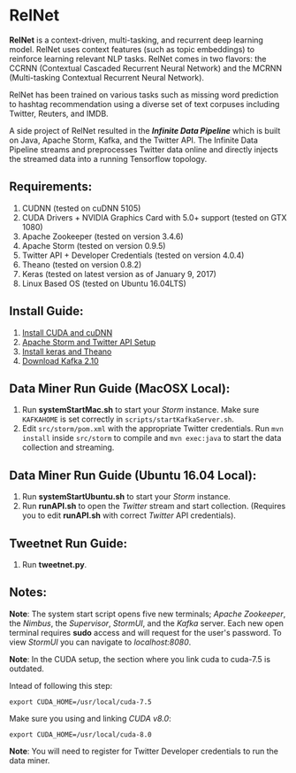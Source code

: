 # RelNet
**RelNet** is a context-driven, multi-tasking, and recurrent deep learning model. RelNet uses context features (such as topic embeddings) to reinforce learning relevant NLP tasks. RelNet comes in two flavors: the CCRNN (Contextual Cascaded Recurrent Neural Network) and the MCRNN (Multi-tasking Contextual Recurrent Neural Network). 

RelNet has been trained on various tasks such as missing word prediction to hashtag recommendation using a diverse set of text corpuses including Twitter, Reuters, and IMDB.

A side project of RelNet resulted in the ***Infinite Data Pipeline*** which is built on Java, Apache Storm, Kafka, and the Twitter API. The Infinite Data Pipeline streams and preprocesses Twitter data online and directly injects the streamed data into a running Tensorflow topology. 

## Requirements:
1. CUDNN (tested on cuDNN 5105)
2. CUDA Drivers + NVIDIA Graphics Card with 5.0+ support (tested on GTX 1080)
3. Apache Zookeeper (tested on version 3.4.6)
4. Apache Storm (tested on version 0.9.5)
5. Twitter API + Developer Credentials (tested on version 4.0.4)
6. Theano (tested on version 0.8.2)
7. Keras (tested on latest version as of January 9, 2017)
8. Linux Based OS (tested on Ubuntu 16.04LTS)

## Install Guide:
1. [Install CUDA and cuDNN](http://www.pyimagesearch.com/2016/07/04/how-to-install-cuda-toolkit-and-cudnn-for-deep-learning/)
2. [Apache Storm and Twitter API Setup](https://www.tutorialspoint.com/apache_storm/apache_storm_installation.htm)
3. [Install keras and Theano](http://www.pyimagesearch.com/2016/07/18/installing-keras-for-deep-learning/)
4. [Download Kafka 2.10](https://www.apache.org/dyn/closer.cgi?path=/kafka/0.10.1.1/kafka_2.10-0.10.1.1.tgz)

## Data Miner Run Guide (MacOSX Local):
1. Run **systemStartMac.sh** to start your *Storm* instance. Make sure `KAFKAHOME` is set correctly in `scripts/startKafkaServer.sh`.
2. Edit `src/storm/pom.xml` with the appropriate Twitter credentials. Run `mvn install` inside `src/storm` to compile and `mvn exec:java` to start the data collection and streaming.

## Data Miner Run Guide (Ubuntu 16.04 Local):
1. Run **systemStartUbuntu.sh** to start your *Storm* instance. 
2. Run **runAPI.sh** to open the *Twitter* stream and start collection. (Requires you to edit **runAPI.sh** with correct *Twitter* API credentials).

## Tweetnet Run Guide:
1. Run **tweetnet.py**.

## Notes:

**Note**: The system start script opens five new terminals; *Apache Zookeeper*, the *Nimbus*, the *Supervisor*, *StormUI*, and the *Kafka* server. Each new open terminal requires **sudo** access and will request for the user's password. To view *StormUI* you can navigate to *localhost:8080*. 

**Note**: In the CUDA setup, the section where you link cuda to cuda-7.5 is outdated. 

Intead of following this step:

    export CUDA_HOME=/usr/local/cuda-7.5

Make sure you using and linking *CUDA v8.0*:

    export CUDA_HOME=/usr/local/cuda-8.0

**Note**: You will need to register for Twitter Developer credentials to run the data miner.
